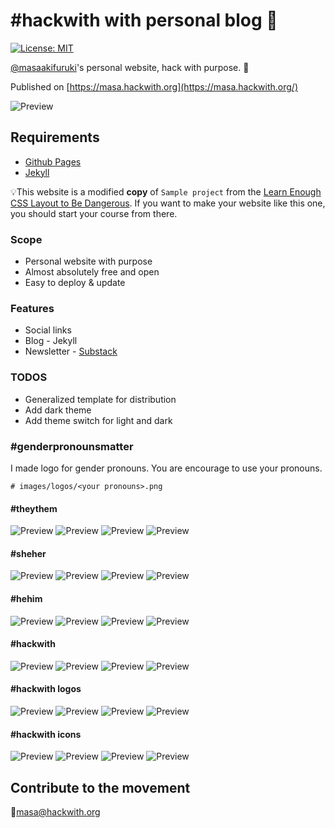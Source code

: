 # #hackwith with personal blog 💛

[![License: MIT](https://img.shields.io/badge/License-MIT-green.svg)](LICENSE.md)

[@masaakifuruki](https://github.com/masaakifuruki)'s personal website, hack with purpose. 🌈

Published on [https://masa.hackwith.org](https://masa.hackwith.org/)

![Preview](images/screenshot-v-1.png "masa.hackwith.org")

## Requirements

- [Github Pages](https://pages.github.com/)
- [Jekyll](https://jekyllrb.com/)

💡This website is a modified **copy** of `Sample project` from the [Learn Enough CSS Layout to Be Dangerous](https://www.learnenough.com/css-and-layout-tutorial/introduction). If you want to make your website like this one, you should start your course from there.

### Scope
- Personal website with purpose
- Almost absolutely free and open
- Easy to deploy & update

### Features
- Social links
- Blog - Jekyll
- Newsletter - [Substack](https://hackwith.substack.com/)

### TODOS
- Generalized template for distribution
- Add dark theme
- Add theme switch for light and dark

### #genderpronounsmatter
I made logo for gender pronouns. You are encourage to use your pronouns.

```
# images/logos/<your pronouns>.png
```

#### #theythem
![Preview](images/logos/theythem-light.png "#theythem light")
![Preview](images/logos/theythem-dark.png "#theythem dark")
![Preview](images/logos/theythem-light-trans.png "#theythem light trans")
![Preview](images/logos/theythem-dark-trans.png "#theythem dark trans")

#### #sheher
![Preview](images/logos/sheher-light.png "#sheher light")
![Preview](images/logos/sheher-dark.png "#sheher dark")
![Preview](images/logos/sheher-light-trans.png "#sheher light trans")
![Preview](images/logos/sheher-dark-trans.png "#sheher dark trans")

#### #hehim
![Preview](images/logos/hehim-light.png "#hehim light")
![Preview](images/logos/hehim-dark.png "#hehim dark")
![Preview](images/logos/hehim-light-trans.png "#hehim light trans")
![Preview](images/logos/hehim-dark-trans.png "#hehim dark trans")

#### #hackwith
![Preview](images/logos/hackwith-light.png "#hackwith light")
![Preview](images/logos/hackwith-dark.png "#hackwith dark")
![Preview](images/logos/hackwith-light-trans.png "#hackwith light trans")
![Preview](images/logos/hackwith-dark-trans.png "#hackwith dark trans")

#### #hackwith logos
![Preview](images/logos/hackwith-logo-light.png "#hackwith logo light")
![Preview](images/logos/hackwith-logo-dark.png "#hackwith logo dark")
![Preview](images/logos/hackwith-logo-light-trans.png "#hackwith logo light trans")
![Preview](images/logos/hackwith-logo-dark-trans.png "#hackwith dark trans")

#### #hackwith icons
![Preview](images/logos/hackwith-icon-light.png "#hackwith icon light")
![Preview](images/logos/hackwith-icon-dark.png "#hackwith icon dark")
![Preview](images/logos/hackwith-icon-light-trans.png "#hackwith icon trnas")
![Preview](images/logos/hackwith-icon-dark-trans.png "#hackwith icon trans")

## Contribute to the movement
📧[masa@hackwith.org](masa@hackwith.org)
